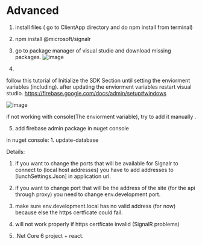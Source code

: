 # Advanced



1. install files ( go to ClientApp directory and do npm install from terminal)

2. npm install @microsoft/signalr


3. go to package manager of visual studio and download missing packages.
![image](https://user-images.githubusercontent.com/71297464/170661848-71e0fa1b-d1d9-47b3-9f8c-3dcad7acc0f0.png)




4.
follow this tutorial of Initialize the SDK Section until setting the enviorment variables (including).
after updating the enviorment variables restart visual studio.
https://firebase.google.com/docs/admin/setup#windows

![image](https://user-images.githubusercontent.com/71297464/173902356-c36b16e3-5048-40ff-921d-a842377c5158.png)


if not working with console(The enviorment variable), try to add it manually .


5. add firebase admin package in nuget console








in nuget console:
1.
 update-database










Details:

1. if you want to change the ports that will be available for Signalr to connect to (local host addresses) you have to add addresses to  [lunchSettings.Json]  in application url.
2. if you want to change port that will be the address of the site (for the api through proxy) you need to change env.development port.
3. make sure env.development.local has no valid address (for now) because else the https certficate could fail.
4.  will not work properly if https certficate invalid (SignalR problems)

5. .Net Core 6 project + react. 
